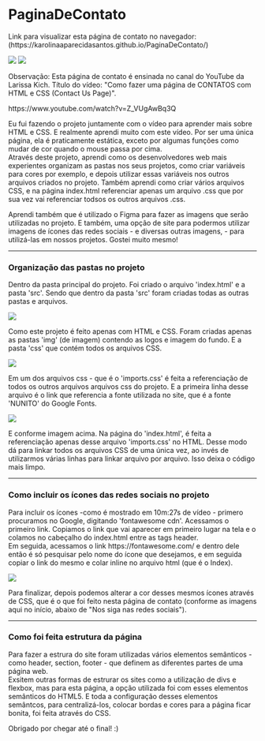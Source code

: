 # PaginaDeContato

<p>Link para visualizar esta página de contato no navegador: (https://karolinaaparecidasantos.github.io/PaginaDeContato/)</p>
<img src="https://github.com/user-attachments/assets/a71a699c-6581-43d0-aaca-ebcf343cc372" />
<img src="https://github.com/user-attachments/assets/52071b83-7841-469b-9c34-52b0dc4a4b42" />
<p>Observação: Esta página de contato é ensinada no canal do YouTube da Larissa Kich. Título do vídeo: "Como fazer uma página de CONTATOS com HTML e CSS (Contact Us Page)".</p>
<p>https://www.youtube.com/watch?v=Z_VUgAwBq3Q</p>
<p>Eu fui fazendo o projeto juntamente com o vídeo para aprender mais sobre HTML e CSS. E realmente aprendi muito com este vídeo. Por ser uma única página, ela é praticamente estática, exceto por algumas funções como mudar de cor quando o mouse passa por cima. <br>
Através deste projeto, aprendi como os desenvolvedores web mais experientes organizam as pastas nos seus projetos, como criar variáveis para cores por exemplo, e depois utilizar essas variáveis nos outros arquivos criados no projeto. Também aprendi como criar vários arquivos CSS, e na página index.html referenciar apenas um arquivo .css que por sua vez vai referenciar todsos os outros arquivos .css.</p>
<p>Aprendi também que é utilizado o Figma para fazer as imagens que serão utilizadas no projeto. E também, uma opção de site para podermos utilizar imagens de ícones das redes sociais - e diversas outras imagens, - para utilizá-las em nossos projetos. Gostei muito mesmo! </p>
<hr>
<h3>Organização das pastas no projeto</h3>
<p>Dentro da pasta principal do projeto. Foi criado o arquivo 'index.html' e a pasta 'src'. Sendo que dentro da pasta 'src' foram criadas todas as outras pastas e arquivos.</p>
<img src="https://github.com/user-attachments/assets/90e57b1e-af76-4a32-8a05-64f36a3183f5" />
<p>Como este projeto é feito apenas com HTML e CSS. Foram criadas apenas as pastas 'img' (de imagem) contendo as logos e imagem do fundo. E a pasta 'css' que contém todos os arquivos CSS.</p>
<img src="https://github.com/user-attachments/assets/30d5ddc9-4a92-4906-a6c0-b4815d2c3b7b" />
<p>Em um dos arquivos css - que é o 'imports.css' é feita a referenciação de todos os outros arquivos arquivos css do projeto. E a primeira linha desse arquivo é o link que referencia a fonte utilizada no site, que é a fonte 'NUNITO' do Google Fonts.</p>
<img src="https://github.com/user-attachments/assets/a2b92007-41a8-48af-829a-7f58b4db6b56" />
<p>E conforme imagem acima. Na página do 'index.html', é feita a referenciação apenas desse arquivo 'imports.css' no HTML. Desse modo dá para linkar todos os arquivos CSS de uma única vez, ao invés de utilizarmos várias linhas para linkar arquivo por arquivo. Isso deixa o código mais limpo.</p>
<hr>
<h3>Como incluir os ícones das redes sociais no projeto</h3>
<p>Para incluir os ícones -como é mostrado em 10m:27s de vídeo - primero procuramos no Google, digitando 'fontawesome cdn'. Acessamos o primeiro link. Copiamos o link que vai aparecer em primeiro lugar na tela e o colamos no cabeçalho do index.html entre as tags header.<br>Em seguida, acessamos o link https://fontawesome.com/ e dentro dele então é só pesquisar pelo nome do ícone que desejamos, e em seguida copiar o link do mesmo e colar inline no arquivo html (que é o Index).</p>
<img src="https://github.com/user-attachments/assets/99729472-2cfa-49f1-8df4-470633d37a1d" />
<p>Para finalizar, depois podemos alterar a cor desses mesmos ícones através de CSS, que é o que foi feito nesta página de contato (conforme as imagens aqui no início, abaixo de "Nos siga nas redes sociais").</p>
<hr>
<h3>Como foi feita estrutura da página</h3>
<p>Para fazer a estrura do site foram utilizadas vários elementos semânticos - como header, section, footer - que definem as diferentes partes de uma página web.<br> Exsitem outras formas de estrurar os sites como a utilização de divs e flexbox, mas para esta página, a opção utilizada foi com esses elementos semânticos do HTML5. E toda a configuração desses elementos semântcos, para centralizá-los, colocar bordas e cores para a página ficar bonita, foi feita através do CSS.</p>

Obrigado por chegar até o final! :) 
